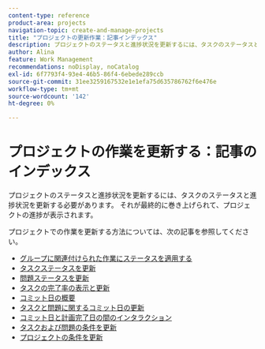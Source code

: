 ```yaml
---
content-type: reference
product-area: projects
navigation-topic: create-and-manage-projects
title: "プロジェクトの更新作業：記事インデックス"
description: プロジェクトのステータスと進捗状況を更新するには、タスクのステータスと進捗状況を更新する必要があります。 それが最終的に巻き上げられて、プロジェクトの進捗が表示されます。
author: Alina
feature: Work Management
recommendations: noDisplay, noCatalog
exl-id: 6f7793f4-93e4-46b5-86f4-6ebede289ccb
source-git-commit: 31ee3259167532e1e1efa75d635786762f6e476e
workflow-type: tm+mt
source-wordcount: '142'
ht-degree: 0%

---
```


# プロジェクトの作業を更新する：記事のインデックス

<!--Audited: 01/2024-->

プロジェクトのステータスと進捗状況を更新するには、タスクのステータスと進捗状況を更新する必要があります。 それが最終的に巻き上げられて、プロジェクトの進捗が表示されます。

プロジェクトでの作業を更新する方法については、次の記事を参照してください。

* [グループに関連付けられた作業にステータスを適用する](../../../manage-work/projects/updating-work-in-a-project/apply-custom-status-work-assigned-to-group.md)
* [タスクステータスを更新](../../../manage-work/projects/updating-work-in-a-project/update-task-status.md)
* [問題ステータスを更新](../../../manage-work/projects/updating-work-in-a-project/update-issue-status.md)
* [タスクの完了率の表示と更新](../../../manage-work/projects/updating-work-in-a-project/view-update-percent-complete-for-tasks.md)
* [コミット日の概要](../../../manage-work/projects/updating-work-in-a-project/overview-of-commit-dates.md)
* [タスクと問題に関するコミット日の更新](../../../manage-work/projects/updating-work-in-a-project/update-commit-date-on-tasks-and-issues.md)
* [コミット日と計画完了日の間のインタラクション](../../../manage-work/projects/updating-work-in-a-project/interactions-between-commit-and-planned-completion-dates.md)
* [タスクおよび問題の条件を更新](../../../manage-work/projects/updating-work-in-a-project/update-condition-for-tasks-and-issues.md)
* [プロジェクトの条件を更新](../../../manage-work/projects/updating-work-in-a-project/update-condition-on-project.md)
